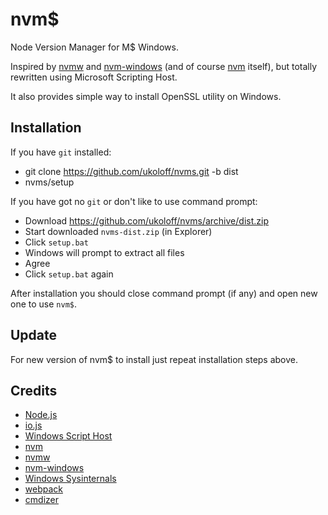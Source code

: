 # nvm$

Node Version Manager for M$ Windows.

Inspired by [nvmw](https://github.com/hakobera/nvmw)
and [nvm-windows](https://github.com/coreybutler/nvm-windows)
(and of course [nvm](https://github.com/creationix/nvm) itself),
but totally rewritten using Microsoft Scripting Host.

It also provides simple way to install OpenSSL utility on Windows.

## Installation

If you have `git` installed:

  * git clone https://github.com/ukoloff/nvms.git -b dist
  * nvms/setup

If you have got no `git` or don't like to use command prompt:

  * Download https://github.com/ukoloff/nvms/archive/dist.zip
  * Start downloaded `nvms-dist.zip` (in Explorer)
  * Click `setup.bat`
  * Windows will prompt to extract all files
  * Agree
  * Click `setup.bat` again

After installation you should close command prompt (if any) and open new one to use `nvm$`.

## Update

For new version of nvm$ to install just repeat installation steps above.

## Credits

  * [Node.js](http://nodejs.org/)
  * [io.js](https://iojs.org/)
  * [Windows Script Host](https://en.wikipedia.org/wiki/Windows_Script_Host)
  * [nvm](https://github.com/creationix/nvm)
  * [nvmw](https://github.com/hakobera/nvmw)
  * [nvm-windows](https://github.com/coreybutler/nvm-windows)
  * [Windows Sysinternals](https://technet.microsoft.com/en-US/en-en/sysinternals/)
  * [webpack](http://webpack.github.io/)
  * [cmdizer](http://www.dostips.com/forum/viewtopic.php?p=37780#p37780)
